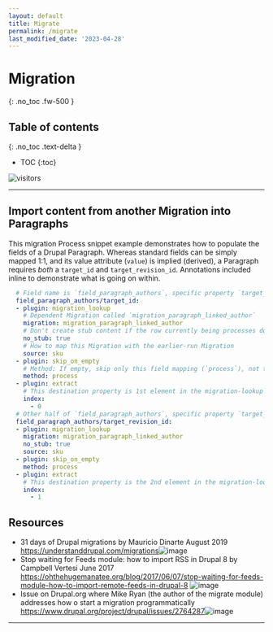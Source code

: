 ```yaml
---
layout: default
title: Migrate
permalink: /migrate
last_modified_date: '2023-04-28'
---
```


# Migration
{: .no_toc .fw-500 }

## Table of contents
{: .no_toc .text-delta }

- TOC
{:toc}

![visitors](https://page-views.glitch.me/badge?page_id=selwynpolit.d9book-gh-pages-migrate)

---

## Import content from another Migration into Paragraphs

This migration Process snippet example demonstrates how to populate the fields of a Drupal Paragraph. Whereas standard fields can be simply mapped 1:1, and its value attribute (`value`) is implied (derived), a Paragraph requires _both_ a `target_id` and `target_revision_id`. Annotations included inline to demonstrate what is going on within.

```yaml
  # Field name is `field_paragraph_authors`, specific property `target_id`:
  field_paragraph_authors/target_id:
  - plugin: migration_lookup
    # Dependent Migration called `migration_paragraph_linked_author`
    migration: migration_paragraph_linked_author
    # Don't create stub content if the row currently being processes does not map to an item in the earlier-run Migration
    no_stub: true
    # How to map this Migration with the earlier-run Migration
    source: sku
  - plugin: skip_on_empty
    # Method: If empty, skip only this field mapping (`process`), not the entire Row (`row`)
    method: process
  - plugin: extract
    # This destination property is 1st element in the migration-lookup array.
    index:
      - 0
  # Other half of `field_paragraph_authors`, specific property `target_revision_id`:
  field_paragraph_authors/target_revision_id:
  - plugin: migration_lookup
    migration: migration_paragraph_linked_author
    no_stub: true
    source: sku
  - plugin: skip_on_empty
    method: process
  - plugin: extract
    # This destination property is the 2nd element in the migration-lookup array.
    index:
      - 1
```


## Resources

* 31 days of Drupal migrations by Mauricio Dinarte August 2019 <https://understanddrupal.com/migrations>![image](https://user-images.githubusercontent.com/532848/235267280-c5c9df7e-6f1e-493b-8533-94d78e9a91bf.png)
* Stop waiting for Feeds module: how to import RSS in Drupal 8 by Campbell Vertesi June 2017 <https://ohthehugemanatee.org/blog/2017/06/07/stop-waiting-for-feeds-module-how-to-import-remote-feeds-in-drupal-8> ![image](https://user-images.githubusercontent.com/532848/235267480-6248e88a-0a30-4762-8697-ffde401b7977.png)
* Issue on Drupal.org where Mike Ryan (the author of the migrate module) addresses how o start a migration programmatically <https://www.drupal.org/project/drupal/issues/2764287>![image](https://user-images.githubusercontent.com/532848/235267674-ecb63d32-d298-4e83-a35b-49dcb45deb33.png)






---

<script src="https://giscus.app/client.js"
        data-repo="selwynpolit/d9book"
        data-repo-id="MDEwOlJlcG9zaXRvcnkzMjUxNTQ1Nzg="
        data-category="Q&A"
        data-category-id="MDE4OkRpc2N1c3Npb25DYXRlZ29yeTMyMjY2NDE4"
        data-mapping="title"
        data-strict="0"
        data-reactions-enabled="1"
        data-emit-metadata="0"
        data-input-position="bottom"
        data-theme="preferred_color_scheme"
        data-lang="en"
        crossorigin="anonymous"
        async>
</script>
